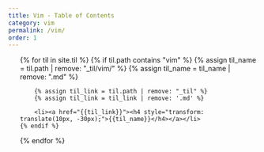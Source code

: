 ```yaml
---
title: Vim - Table of Contents
category: vim
permalink: /vim/
order: 1
---
```


<div>
<ul>
{% for til in site.til %}
    {% if til.path contains "vim" %}
        {% assign til_name = til.path | remove: "_til/vim/" %}
        {% assign til_name = til_name | remove: ".md" %}

        {% assign til_link = til.path | remove: "_til" %}
        {% assign til_link = til_link | remove: '.md' %}

        <li><a href="{{til_link}}"><h4 style="transform: translate(10px, -30px);">{{til_name}}</h4></a></li>
    {% endif %}
{% endfor %}
<ul>
